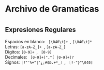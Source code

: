 # Archivo de Gramaticas <h1> 

Expresiones Regulares
-------
Espacios en blanco: <code> [\040\t]+ </code>, <code>[\040\t]* </code> <br>
Letras: <code>[a-zA-Z_]+ </code>, <code>[a-zA-Z_]</code> <br>
Digitos: <code>[0-9]+ </code>, <code> [0-9] </code> <br>
Decimales: <code> [0-9]+("."[  |0-9]+)? </code> <br>
Signos: <code>[!\"\'%+"|"¿¡#$&.+*_] </code>, <code> [!-"}"\040] </code> <br>
